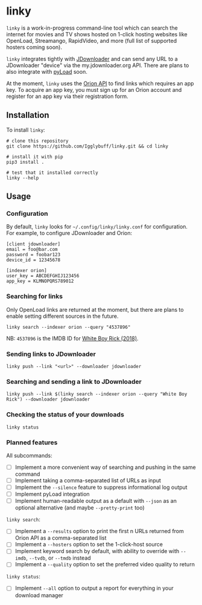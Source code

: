 # linky

`linky` is a work-in-progress command-line tool which can search the internet for movies and TV shows hosted on 1-click hosting websites like OpenLoad, Streamango, RapidVideo, and more (full list of supported hosters coming soon).

`linky` integrates tightly with [JDownloader](http://jdownloader.org/) and can send any URL to a JDownloader "device" via the my.jdownloader.org API. There are plans to also integrate with [pyLoad](https://pyload.net/) soon.

At the moment, `linky` uses the [Orion API](https://orionoid.com/) to find links which requires an app key. To acquire an app key, you must sign up for an Orion account and register for an app key via their registration form.

## Installation
To install `linky`:

```
# clone this repository
git clone https://github.com/Igglybuff/linky.git && cd linky

# install it with pip
pip3 install .

# test that it installed correctly
linky --help
``` 

## Usage
### Configuration
By default, `linky` looks for `~/.config/linky/linky.conf` for configuration. For example, to configure JDownloader and Orion:

```
[client jdownloader]
email = foo@bar.com
password = foobar123
device_id = 12345678

[indexer orion]
user_key = ABCDEFGHIJ123456
app_key = KLMNOPQRS789012
```

### Searching for links
Only OpenLoad links are returned at the moment, but there are plans to enable setting different sources in the future.

`linky search --indexer orion --query "4537896"`

NB: `4537896` is the IMDB ID for [White Boy Rick (2018)](https://www.imdb.com/title/tt4537896/?ref_=fn_al_tt_1).

### Sending links to JDownloader

`linky push --link "<url>" --downloader jdownloader`

### Searching and sending a link to JDownloader

`linky push --link $(linky search --indexer orion --query "White Boy Rick") --downloader jdownloader`

### Checking the status of your downloads

`linky status`

### Planned features
All subcommands:
- [ ] Implement a more convenient way of searching and pushing in the same command
- [ ] Implement taking a comma-separated list of URLs as input
- [ ] Implement the `--silence` feature to suppress informational log output
- [ ] Implement pyLoad integration
- [ ] Implement human-readable output as a default with `--json` as an optional alternative (and maybe `--pretty-print` too)

`linky search`:
- [ ] Implement a `--results` option to print the first n URLs returned from Orion API as a comma-separated list
- [ ] Implement a `--hosters` option to set the 1-click-host source
- [ ] Implement keyword search by default, with ability to override with `--imdb`, `--tvdb`, or `--tmdb` instead
- [ ] Implement a `--quality` option to set the preferred video quality to return

`linky status`:
- [ ] Implement `--all` option to output a report for everything in your download manager